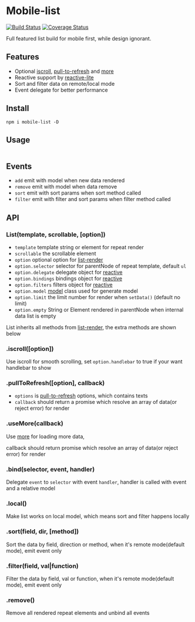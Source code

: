 # Mobile-list

[![Build Status](https://secure.travis-ci.org/chemzqm/mobile-list.svg)](http://travis-ci.org/chemzqm/mobile-list)
[![Coverage Status](https://coveralls.io/repos/chemzqm/mobile-list/badge.svg?branch=master&service=github)](https://coveralls.io/github/chemzqm/mobile-list?branch=master)

Full featured list build for mobile first, while design ignorant.

## Features

* Optional [iscroll](https://github.com/chemzqm/iscroll), [pull-to-refresh](https://github.com/chemzqm/pull-to-refresh) and [more](https://github.com/chemzqm/more)
* Reactive support by [reactive-lite](https://github.com/chemzqm/reactive-lite)
* Sort and filter data on remote/local mode
* Event delegate for better performance

## Install

    npm i mobile-list -D

## Usage

``` js
```

## Events

* `add` emit with model when new data rendered
* `remove` emit with model when data remove
* `sort` emit with sort params when sort method called
* `filter` emit with filter and sort params when filter method called

## API

### List(template, scrollable, [option])

* `template` template string or element for repeat render
* `scrollable` the scrollable element
* `option` optional option for [list-render](https://github.com/chemzqm/list-render)
* `option.selector` selector for parentNode of repeat template, default `ul`
* `option.delegate` delegate object for [reactive](https://github.com/chemzqm/reactive-lite)
* `option.bindings` bindings object for [reactive](https://github.com/chemzqm/reactive-lite)
* `option.filters` filters object for [reactive](https://github.com/chemzqm/reactive-lite)
* `option.model` [model]() class used for generate model
* `option.limit` the limit number for render when `setData()` (default no limit)
* `option.empty` String or Element rendered in parentNode when internal data list is empty

List inherits all methods from [list-render](https://github.com/chemzqm/list-render), the extra methods are shown below

### .iscroll([option])

Use iscroll for smooth scrolling, set `option.handlebar` to true if your want handlebar to show

### .pullToRefresh([option], callback)

* `options` is [pull-to-refresh](https://github.com/chemzqm/pull-to-refresh) options, which contains texts
* `callback` should return a promise which resolve an array of data(or reject error) for render

### .useMore(callback)

Use [more](https://github.com/chemzqm/more) for loading more data,

callback should return promise which resolve an array of data(or reject error) for render

### .bind(selector, event, handler)

Delegate `event` to `selector` with event `handler`,
handler is called with event and a relative model

### .local()

Make list works on local model, which means sort and filter happens locally

### .sort(field, dir, [method])

Sort the data by field, direction or method, when it's remote mode(default mode), emit event only

### .filter(field, val|function)

Filter the data by field, val or function, when it's remote mode(default mode), emit event only

### .remove()

Remove all rendered repeat elements and unbind all events
